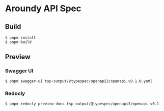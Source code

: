 # Aroundy API Spec

## Build

```
$ pnpm install
$ pnpm build
```

## Preview

### Swagger UI

```sh
$ pnpm swagger-ui tsp-output/@typespec/openapi3/openapi.v0.1.0.yaml
```

### Redocly

```sh
$ pnpm redocly preview-docs tsp-output/@typespec/openapi3/openapi.v0.1.0.yaml
```
